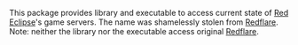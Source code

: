 This package provides library and executable to access current state of [Red Eclipse](http://redeclipse.net)'s game servers.
The name was shamelessly stolen from [Redflare](http://redflare.ofthings.net/).
Note: neither the library nor the executable access original [Redflare](http://redflare.ofthings.net/).
